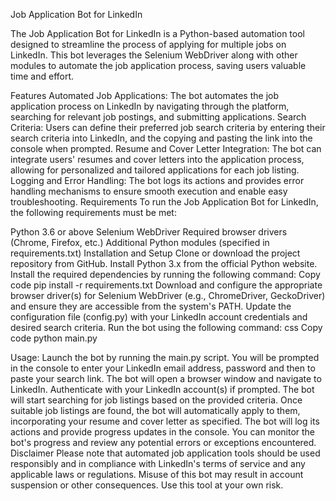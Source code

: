 Job Application Bot for LinkedIn

The Job Application Bot for LinkedIn is a Python-based automation tool designed to streamline the process of applying for multiple jobs on LinkedIn. This bot leverages the Selenium WebDriver along with other modules to automate the job application process, saving users valuable time and effort.

Features
Automated Job Applications: The bot automates the job application process on LinkedIn by navigating through the platform, searching for relevant job postings, and submitting applications.
Search Criteria: Users can define their preferred job search criteria by entering their search criteria into LinkedIn, and the copying and pasting the link into the console when prompted.
Resume and Cover Letter Integration: The bot can integrate users' resumes and cover letters into the application process, allowing for personalized and tailored applications for each job listing.
Logging and Error Handling: The bot logs its actions and provides error handling mechanisms to ensure smooth execution and enable easy troubleshooting.
Requirements
To run the Job Application Bot for LinkedIn, the following requirements must be met:

Python 3.6 or above
Selenium WebDriver
Required browser drivers (Chrome, Firefox, etc.)
Additional Python modules (specified in requirements.txt)
Installation and Setup
Clone or download the project repository from GitHub.
Install Python 3.x from the official Python website.
Install the required dependencies by running the following command:
Copy code
pip install -r requirements.txt
Download and configure the appropriate browser driver(s) for Selenium WebDriver (e.g., ChromeDriver, GeckoDriver) and ensure they are accessible from the system's PATH.
Update the configuration file (config.py) with your LinkedIn account credentials and desired search criteria.
Run the bot using the following command:
css
Copy code
python main.py

Usage:
Launch the bot by running the main.py script.
You will be prompted in the console to enter your LinkedIn email address, password and then to paste your search link.
The bot will open a browser window and navigate to LinkedIn.
Authenticate with your LinkedIn account(s) if prompted.
The bot will start searching for job listings based on the provided criteria.
Once suitable job listings are found, the bot will automatically apply to them, incorporating your resume and cover letter as specified.
The bot will log its actions and provide progress updates in the console.
You can monitor the bot's progress and review any potential errors or exceptions encountered.
Disclaimer
Please note that automated job application tools should be used responsibly and in compliance with LinkedIn's terms of service and any applicable laws or regulations. Misuse of this bot may result in account suspension or other consequences. Use this tool at your own risk.
